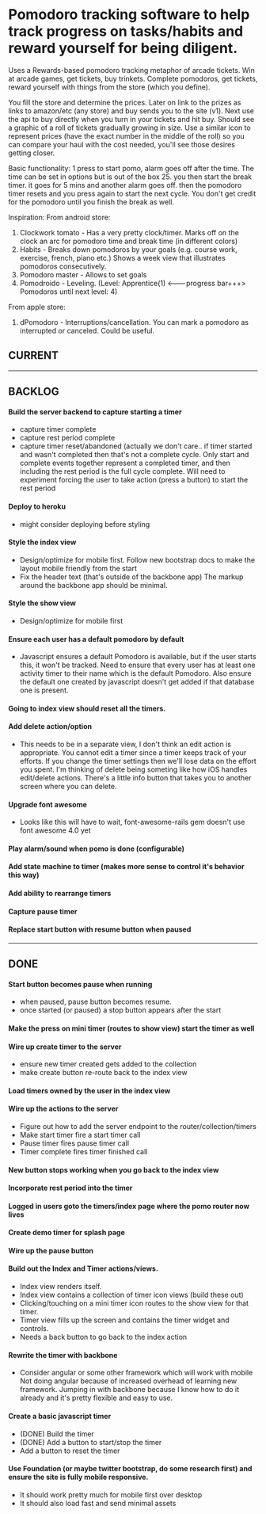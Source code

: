 # Pomodoro tracking software to help track progress on tasks/habits and reward yourself for being diligent.  
Uses a Rewards-based pomodoro tracking metaphor of arcade tickets.  Win at arcade games, get tickets, buy trinkets.  Complete pomodoros, get tickets, reward yourself with things from the store (which you define).

You fill the store and determine the prices.  Later on link to the prizes as links to amazon/etc (any store) and buy sends you to the site (v1). Next use the api to buy directly when you turn in your tickets and hit buy.  Should see a graphic of a roll of tickets gradually growing in size.  Use a similar icon to represent prices (have the exact number in the middle of the roll) so you can compare your haul with the cost needed, you'll see those desires getting closer.

Basic functionality: 1 press to start pomo, alarm goes off after the time. The time can be set in options but is out of the box 25.  you then start the break timer.  it goes for 5 mins and another alarm goes off.  then the pomodoro timer resets and you press again to start the next cycle.  You don't get credit for the pomodoro until you finish the break as well.

Inspiration:
From android store:

1. Clockwork tomato - Has a very pretty clock/timer.  Marks off on the clock an arc for pomodoro time and break time (in different colors)
2. Habits - Breaks down pomodoros by your goals (e.g. course work, exercise, french, piano etc.) Shows a week view that illustrates pomodoros consecutively.
3. Pomodoro master - Allows to set goals
4. Pomodroido - Leveling. (Level: Apprentice(1) <---progress bar+++> Pomodoros until next level: 4)

From apple store:

1. dPomodoro - Interruptions/cancellation.  You can mark a pomodoro as interrupted or canceled.  Could be useful.


## CURRENT


---

## BACKLOG

#### Build the server backend to capture starting a timer

  + capture timer complete
  + capture rest period complete
  + capture timer reset/abandoned (actually we don't care.. if timer started 
    and wasn't completed then that's not a complete cycle.  Only start and 
    complete events together represent a completed timer, and then including 
    the rest period is the full cycle complete.  Will need to experiment forcing
    the user to take action (press a button) to start the rest period

#### Deploy to heroku

  + might consider deploying before styling

#### Style the index view

  + Design/optimize for mobile first. Follow new bootstrap docs to make the 
    layout mobile friendly from the start
  + Fix the header text (that's outside of the backbone app)
    The markup around the backbone app should be minimal.

#### Style the show view

  + Design/optimize for mobile first

#### Ensure each user has a default pomodoro by default

  + Javascript ensures a default Pomodoro is available, but if the user starts 
    this, it won't be tracked.  Need to ensure that every user has at least
    one activity timer to their name which is the default Pomodoro. Also ensure
    the default one created by javascript doesn't get added if that database
    one is present.

#### Going to index view should reset all the timers.

#### Add delete action/option

  + This needs to be in a separate view, I don't think an edit action is 
    appropriate.  You cannot edit a timer since a timer keeps track of
    your efforts.  If you change the timer settings then we'll lose data on
    the effort you spent.  I'm thinking of delete being someting like how iOS
    handles edit/delete actions.  There's a little info button that takes you
    to another screen where you can delete.

#### Upgrade font awesome

  + Looks like this will have to wait, font-awesome-rails gem doesn't use 
    font awesome 4.0 yet

#### Play alarm/sound when pomo is done (configurable)

#### Add state machine to timer (makes more sense to control it's behavior this way)

#### Add ability to rearrange timers

#### Capture pause timer

#### Replace start button with resume button when paused

---

## DONE

#### Start button becomes pause when running

  + when paused, pause button becomes resume.
  + once started (or paused) a stop button appears after the start

#### Make the press on mini timer (routes to show view) start the timer as well

#### Wire up create timer to the server

  + ensure new timer created gets added to the collection
  + make create button re-route back to the index view

#### Load timers owned by the user in the index view

#### Wire up the actions to the server

  + Figure out how to add the server endpoint to the router/collection/timers
  + Make start timer fire a start timer call
  + Pause timer fires pause timer call
  + Timer complete fires timer finished call

#### New button stops working when you go back to the index view

#### Incorporate rest period into the timer

#### Logged in users goto the timers/index page where the pomo router now lives

#### Create demo timer for splash page

#### Wire up the pause button

#### Build out the Index and Timer actions/views.

  + Index view renders itself.
  + Index view contains a collection of timer icon views (build these out)
  + Clicking/touching on a mini timer icon routes to the show view for that
    timer.
  + Timer view fills up the screen and contains the timer widget and controls.
  + Needs a back button to go back to the index action

#### Rewrite the timer with backbone

  + Consider angular or some other framework which will work with mobile
    Not doing angular because of increased overhead of learning new framework.
    Jumping in with backbone because I know how to do it already and it's
    pretty flexible and easy to use.

#### Create a basic javascript timer

  + (DONE) Build the timer
  + (DONE) Add a button to start/stop the timer
  + Add a button to reset the timer

#### Use Foundation (or maybe twitter bootstrap, do some research first) and ensure the site is fully mobile responsive.

  + It should work pretty much for mobile first over desktop
  + It should also load fast and send minimal assets

